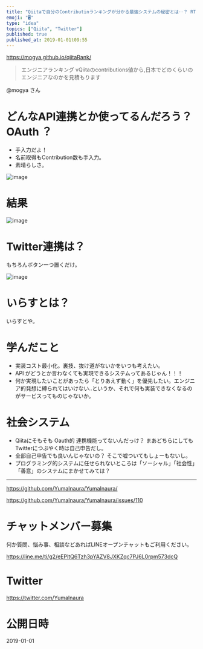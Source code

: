 ```yaml
---
title: "Qiitaで自分のContributinランキングが分かる最強システムの秘密とは‥？ RT @mogya"
emoji: "🖥"
type: "idea"
topics: ["Qiita", "Twitter"]
published: true
published_at: 2019-01-01t09:55
---
```


https://mogya.github.io/qiitaRank/

>エンジニアランキング
vQiitaのcontributions値から,日本でどのくらいのエンジニアなのかを見積もります

@mogya さん

# どんなAPI連携とか使ってるんだろう？ OAuth ？

- 手入力だよ！
- 名前取得もContribution数も手入力。
- 素晴らしさ。

![image](https://user-images.githubusercontent.com/13635059/50569526-7af52b80-0daa-11e9-8613-8e941b34c6f3.png)

# 結果

![image](https://user-images.githubusercontent.com/13635059/50569531-8fd1bf00-0daa-11e9-9d81-27a9a473d6b3.png)

# Twitter連携は？

もちろんボタン一つ置くだけ。

![image](https://user-images.githubusercontent.com/13635059/50569534-9eb87180-0daa-11e9-956c-28bb3623c217.png)

# いらすとは？

いらすとや。

# 学んだこと

- 実装コスト最小化。裏技、抜け道がないかをいつも考えたい。
- API がどうとか言わなくても実現できるシステムってあるじゃん！！！
- 何か実現したいことがあったら「とりあえず動く」を優先したい。エンジニア的発想に縛られてはいけない‥というか、それで何も実装できなくなるのがサービスってものじゃないか。

# 社会システム

- Qiitaにそもそも Oauth的 連携機能ってないんだっけ？ まあどちらにしてもTwitterにつぶやく時は自己申告だし。
- 全部自己申告でも良いんじゃないの？ そこで嘘ついてもしょーもないし。
- プログラミング的システムに任せられないところは「ソーシャル」「社会性」「善意」のシステムにまかせてみては？


---

https://github.com/YumaInaura/YumaInaura/

https://github.com/YumaInaura/YumaInaura/issues/110








<!-- Update From Qiita API -->

# チャットメンバー募集


何か質問、悩み事、相談などあればLINEオープンチャットもご利用ください。

https://line.me/ti/g2/eEPltQ6Tzh3pYAZV8JXKZqc7PJ6L0rpm573dcQ





# Twitter


https://twitter.com/YumaInaura


<!-- Update From Qiita API -->



# 公開日時

2019-01-01
